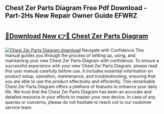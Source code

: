 ## Chest Zer Parts Diagram Free Pdf Download - Part-2Hs New Repair Owner Guide EFWRZ

# <h2><a href="http://dfms3bg.blite.top/?on=Chest+Zer+Parts+Diagram">🔗Download New 👉🔴 Chest Zer Parts Diagram</a></h2>

[![Chest Zer Parts Diagram download](https://i.imgur.com/lujVjoI.png)](http://dfms3bg.blite.top/?on=Chest+Zer+Parts+Diagram)
Navigate with Confidence This manual guides you through the process of setting up, using, and maintaining your new Chest Zer Parts Diagram with confidence. To ensure a successful experience with your new Chest Zer Parts Diagram, please read this user manual carefully before use. It includes essential information on product setup, operation, maintenance, and troubleshooting, ensuring that you are able to use the product effectively and efficiently. This remarkable Chest Zer Parts Diagram offers a plethora of features to enhance your daily life. We trust that the Chest Zer Parts Diagram has been an accurate and detailed resource in your efforts to master your new device. In case of any queries or concerns, please do not hesitate to reach out to our customer service team.
